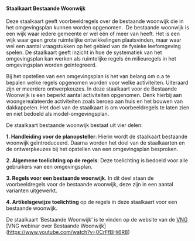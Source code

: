 #### Staalkaart Bestaande Woonwijk

Deze staalkaart geeft voorbeeldregels over de bestaande woonwijk die in het
omgevingsplan kunnen worden opgenomen.  De bestaande woonwijk is een wijk waar
iedere gemeente er wel één of meer van heeft. Het is een wijk waar geen grote
ruimtelijke ontwikkelingen plaatsvinden, maar waar wel een aantal vraagstukken
op het gebied van de fysieke leefomgeving spelen. De staalkaart geeft inzicht in
hoe de systematiek van het omgevingsplan kan werken als ruimtelijke regels én
milieuregels in het omgevingsplan worden geïntegreerd.  

Bij het opstellen van een omgevingsplan is het van belang om o.a te bepalen
welke regels opgenomen worden voor welke activiteiten. Uiteraard zijn er
meerdere ontwerpkeuzes. In deze staalkaart voor de Bestaande Woonwijk is een
beperkt aantal activiteiten opgenomen. Denk hierbij aan woongerealateerde
activiteiten zoals beroep aan huis en het bouwen van dakkappelen. Het doel van
de staalkaart is om voorbeeldregels te laten zien en niet bedoeld als
model-omgevingsplan.

De staalkaart bestaande woonwijk bestaat uit vier delen:  

**1. Handleiding voor de planopsteller**: Hierin wordt de staalkaart bestaande
woonwijk geïntroduceerd. Daarna worden het doel van de staalkaarten en de
ontwerpkeuzes bij het opstellen van een omgevingsplan besproken. 

**2. Algemene toelichting op de regels**: Deze toelichting is bedoeld voor alle
gebruikers van een omgevingsplan. 

**3. Regels voor een bestaande woonwijk**. In dit deel staan de voorbeeldregels
voor de bestaande woonwijk, deze zijn in een aantal varianten uitgewerkt. 

**4. Artikelsgewijze toelichting** op de regels in deze staalkaart voor een
bestaande woonwijk. 

De staalkaart ‘Bestaande Woonwijk’ is te vinden op de website van de
[VNG](https://vng.nl/publicaties/staalkaart-bestaande-woonwijk)
[VNG webinar over Bestaande Woonwijk] (https://www.youtube.com/watch?v=0CrFfBHi6R8)

